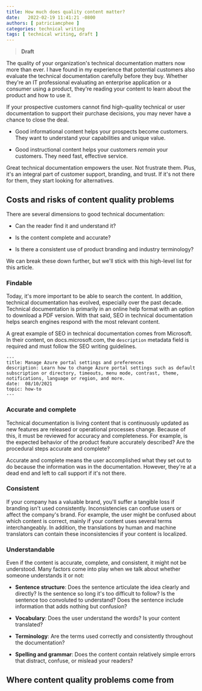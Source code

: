 ```yaml
---
title: How much does quality content matter?
date:   2022-02-19 11:41:21 -0800
authors: [ patriciamcphee ]
categories: technical writing
tags: [ technical writing, draft ] 
---
```


>**Draft**

The quality of your organization's technical documentation matters now more than ever. I have found in my experience that potential customers also evaluate the technical documentation carefully before they buy. Whether they're an IT professional evaluating an enterprise application or a consumer using a product, they're reading your content to learn about the product and how to use it. 

<!--truncate-->

If your prospective customers cannot find high-quality technical or user documentation to support their purchase decisions, you may never have a chance to close the deal. 

- Good informational content helps your prospects become customers. They want to understand your capabilities and unique value. 

- Good instructional content helps your customers *remain* your customers. They need fast, effective service. 

<div class="quote">
Great technical documentation empowers the user. Not frustrate them. Plus, it's an integral part of customer support, branding, and trust. If it's not there for them, they start looking for alternatives.
</div>

## Costs and risks of content quality problems

There are several dimensions to good technical documentation:

- Can the reader find it and understand it?

- Is the content complete and accurate?

- Is there a consistent use of product branding and industry terminology? 

We can break these down further, but we'll stick with this high-level list for this article. 

### Findable
Today, it's more important to be able to search the content. In addition, technical documentation has evolved, especially over the past decade. Technical documentation is primarily in an online help format with an option to download a PDF version. With that said, SEO in technical documentation helps search engines respond with the most relevant content.

A great example of SEO in technical documentation comes from Microsoft. In their content, on docs.microsoft.com, the `description` metadata field is required and must follow the SEO writing guidelines.

```text
---
title: Manage Azure portal settings and preferences
description: Learn how to change Azure portal settings such as default subscription or directory, timeouts, menu mode, contrast, theme, notifications, language or region, and more.
date:  08/10/2021 
topic: how-to
---
```

### Accurate and complete
Technical documentation is living content that is continuously updated as new features are released or operational processes change. Because of this, it must be reviewed for accuracy and completeness. For example, is the expected behavior of the product feature accurately described? Are the procedural steps accurate and complete? 

Accurate and complete means the user accomplished what they set out to do because the information was in the documentation. However, they're at a dead end and left to call support if it's not there.




### Consistent
If your company has a valuable brand, you'll suffer a tangible loss if branding isn't used consistently. Inconsistencies can confuse users or affect the company's brand. For example, the user might be confused about which content is correct, mainly if your content uses several terms interchangeably. In addition, the translations by human and machine translators can contain these inconsistencies if your content is localized.       



### Understandable

Even if the content is accurate, complete, and consistent, it might not be understood. Many factors come into play when we talk about whether someone understands it or not:

- **Sentence structure**: Does the sentence articulate the idea clearly and directly? Is the sentence so long it's too difficult to follow? Is the sentence too convoluted to understand? Does the sentence include information that adds nothing but confusion?

-  **Vocabulary**: Does the user understand the words? Is your content translated?

- **Terminology**: Are the terms used correctly and consistently throughout the documentation? 

- **Spelling and grammar**: Does the content contain relatively simple errors that distract, confuse, or mislead your readers?



## Where content quality problems come from

